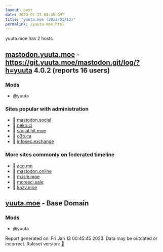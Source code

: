```yaml
---
layout: post
date: 2023-01-13 00:45 GMT
title: "yuuta.moe (2023/01/13)"
permalink: /yuuta-moe.html
---
```


yuuta.moe has 2 hosts.

## [mastodon.yuuta.moe](https://mastodon.yuuta.moe) - https://git.yuuta.moe/mastodon.git/log/?h=yuuta 4.0.2 (reports 16 users)

### Mods
 * @yuuta

### Sites popular with administration

* 🐘 [mastodon.social](/mastodon-social.html)
* 🐘 [neko.ci](/neko-ci.html)
* 🐘 [social.hit.moe](/social-hit-moe.html)
* 🐘 [o3o.ca](/o3o-ca.html)
* 🐘 [infosec.exchange](/infosec-exchange.html)

### More sites commonly on federated timeline

* 🐘 [acg.mn](/acg-mn.html)
* 🐘 [mastodon.online](/mastodon-online.html)
* 🐘 [m.isle.moe](/m-isle-moe.html)
* 🐘 [moresci.sale](/moresci-sale.html)
* 🐘 [kazv.moe](/kazv-moe.html)

## [yuuta.moe](https://yuuta.moe) - Base Domain

### Mods
 * @yuuta

Report generated on: Fri Jan 13 00:45:45 2023. Data may be outdated or incorrect.
Ruleset version: [🧁](/version-cupcake)
